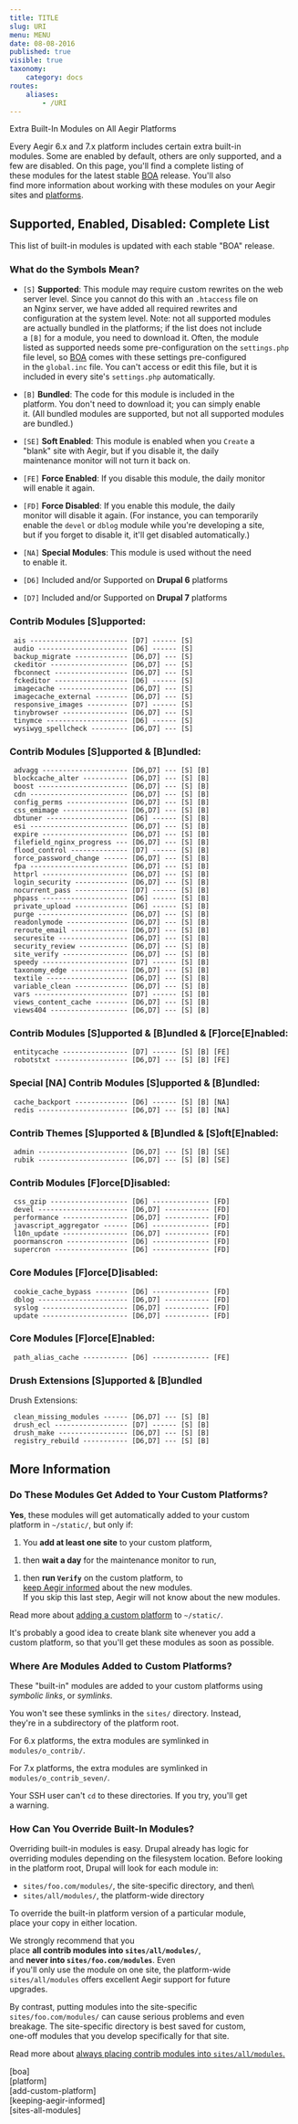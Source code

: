 ```yaml
---
title: TITLE
slug: URI
menu: MENU
date: 08-08-2016
published: true
visible: true
taxonomy:
    category: docs
routes:
    aliases:
        - /URI
---
```

Extra Built-In Modules on All Aegir Platforms

Every Aegir 6.x and 7.x platform includes certain extra built-in\
modules. Some are enabled by default, others are only supported, and a\
few are disabled. On this page, you'll find a complete listing of\
these modules for the latest stable [BOA](boa) release. You'll also\
find more information about working with these modules on your Aegir\
sites and [platforms](platform).

Supported, Enabled, Disabled: Complete List
-------------------------------------------

This list of built-in modules is updated with each stable "BOA" release.

### What do the Symbols Mean?

-   `[S]` **Supported**: This module may require custom rewrites on the
    web\
    server level. Since you cannot do this with an `.htaccess` file on\
    an Nginx server, we have added all required rewrites and\
    configuration at the system level. Note: not all supported modules\
    are actually bundled in the platforms; if the list does not include\
    a `[B]` for a module, you need to download it. Often, the module\
    listed as supported needs some pre-configuration on the
    `settings.php`\
    file level, so [BOA](boa) comes with these settings pre-configured\
    in the `global.inc` file. You can't access or edit this file, but it
    is\
    included in every site's `settings.php` automatically.

<!-- -->

-   `[B]` **Bundled**: The code for this module is included in the\
    platform. You don't need to download it; you can simply enable\
    it. (All bundled modules are supported, but not all supported
    modules\
    are bundled.)

<!-- -->

-   `[SE]` **Soft Enabled**: This module is enabled when you `Create` a\
    "blank" site with Aegir, but if you disable it, the daily\
    maintenance monitor will not turn it back on.

<!-- -->

-   `[FE]` **Force Enabled**: If you disable this module, the daily
    monitor\
    will enable it again.

<!-- -->

-   `[FD]` **Force Disabled**: If you enable this module, the daily\
    monitor will disable it again. (For instance, you can temporarily\
    enable the `devel` or `dblog` module while you're developing a
    site,\
    but if you forget to disable it, it'll get disabled automatically.)

<!-- -->

-   `[NA]` **Special Modules**: This module is used without the need\
    to enable it.

<!-- -->

-   `[D6]` Included and/or Supported on **Drupal 6** platforms

<!-- -->

-   `[D7]` Included and/or Supported on **Drupal 7** platforms

### Contrib Modules \[S\]upported:

     ais ------------------------ [D7] ------ [S]
     audio ---------------------- [D6] ------ [S]
     backup_migrate ------------- [D6,D7] --- [S]
     ckeditor ------------------- [D6,D7] --- [S]
     fbconnect ------------------ [D6,D7] --- [S]
     fckeditor ------------------ [D6] ------ [S]
     imagecache ----------------- [D6,D7] --- [S]
     imagecache_external -------- [D6,D7] --- [S]
     responsive_images ---------- [D7] ------ [S]
     tinybrowser ---------------- [D6,D7] --- [S]
     tinymce -------------------- [D6] ------ [S]
     wysiwyg_spellcheck --------- [D6,D7] --- [S]

### Contrib Modules \[S\]upported & \[B\]undled:

     advagg --------------------- [D6,D7] --- [S] [B]
     blockcache_alter ----------- [D6,D7] --- [S] [B]
     boost ---------------------- [D6,D7] --- [S] [B]
     cdn ------------------------ [D6,D7] --- [S] [B]
     config_perms --------------- [D6,D7] --- [S] [B]
     css_emimage ---------------- [D6,D7] --- [S] [B]
     dbtuner -------------------- [D6] ------ [S] [B]
     esi ------------------------ [D6,D7] --- [S] [B]
     expire --------------------- [D6,D7] --- [S] [B]
     filefield_nginx_progress --- [D6,D7] --- [S] [B]
     flood_control -------------- [D7] ------ [S] [B]
     force_password_change ------ [D6,D7] --- [S] [B]
     fpa ------------------------ [D6,D7] --- [S] [B]
     httprl --------------------- [D6,D7] --- [S] [B]
     login_security ------------- [D6,D7] --- [S] [B]
     nocurrent_pass ------------- [D7] ------ [S] [B]
     phpass --------------------- [D6] ------ [S] [B]
     private_upload ------------- [D6] ------ [S] [B]
     purge ---------------------- [D6,D7] --- [S] [B]
     readonlymode --------------- [D6,D7] --- [S] [B]
     reroute_email -------------- [D6,D7] --- [S] [B]
     securesite ----------------- [D6,D7] --- [S] [B]
     security_review ------------ [D6,D7] --- [S] [B]
     site_verify ---------------- [D6,D7] --- [S] [B]
     speedy --------------------- [D7] ------ [S] [B]
     taxonomy_edge -------------- [D6,D7] --- [S] [B]
     textile -------------------- [D6,D7] --- [S] [B]
     variable_clean ------------- [D6,D7] --- [S] [B]
     vars ----------------------- [D7] ------ [S] [B]
     views_content_cache -------- [D6,D7] --- [S] [B]
     views404 ------------------- [D6,D7] --- [S] [B]

### Contrib Modules \[S\]upported & \[B\]undled & \[F\]orce\[E\]nabled:

     entitycache ---------------- [D7] ------ [S] [B] [FE]
     robotstxt ------------------ [D6,D7] --- [S] [B] [FE]

### Special \[NA\] Contrib Modules \[S\]upported & \[B\]undled:

     cache_backport ------------- [D6] ------ [S] [B] [NA]
     redis ---------------------- [D6,D7] --- [S] [B] [NA]

### Contrib Themes \[S\]upported & \[B\]undled & \[S\]oft\[E\]nabled:

     admin ---------------------- [D6,D7] --- [S] [B] [SE]
     rubik ---------------------- [D6,D7] --- [S] [B] [SE]

### Contrib Modules \[F\]orce\[D\]isabled:

     css_gzip ------------------- [D6] -------------- [FD]
     devel ---------------------- [D6,D7] ----------- [FD]
     performance ---------------- [D6,D7] ----------- [FD]
     javascript_aggregator ------ [D6] -------------- [FD]
     l10n_update ---------------- [D6,D7] ----------- [FD]
     poormanscron --------------- [D6] -------------- [FD]
     supercron ------------------ [D6] -------------- [FD]

### Core Modules \[F\]orce\[D\]isabled:

     cookie_cache_bypass -------- [D6] -------------- [FD]
     dblog ---------------------- [D6,D7] ----------- [FD]
     syslog --------------------- [D6,D7] ----------- [FD]
     update --------------------- [D6,D7] ----------- [FD]

### Core Modules \[F\]orce\[E\]nabled:

     path_alias_cache ----------- [D6] -------------- [FE]

### Drush Extensions \[S\]upported & \[B\]undled

Drush Extensions:

     clean_missing_modules ------ [D6,D7] --- [S] [B]
     drush_ecl ------------------ [D7] ------ [S] [B]
     drush_make ----------------- [D6,D7] --- [S] [B]
     registry_rebuild ----------- [D6,D7] --- [S] [B]

More Information
----------------

### Do These Modules Get Added to Your Custom Platforms?

**Yes**, these modules will get automatically added to your custom\
platform in `~/static/`, but only if:

1.  You **add at least one site** to your custom platform,

<!-- -->

1.  then **wait a day** for the maintenance monitor to run,

<!-- -->

1.  then **run `Verify`** on the custom platform, to\
    [keep Aegir informed](keeping-aegir-informed) about the new
    modules.\
    If you skip this last step, Aegir will not know about the
    new modules.

Read more about [adding a custom platform](add-custom-platform) to
`~/static/`.

It's probably a good idea to create blank site whenever you add a\
custom platform, so that you'll get these modules as soon as possible.

### Where Are Modules Added to Custom Platforms?

These "built-in" modules are added to your custom platforms using\
*symbolic links*, or *symlinks*.

You won't see these symlinks in the `sites/` directory. Instead,\
they're in a subdirectory of the platform root.

For 6.x platforms, the extra modules are symlinked in\
`modules/o_contrib/`.

For 7.x platforms, the extra modules are symlinked in\
`modules/o_contrib_seven/`.

Your SSH user can't `cd` to these directories. If you try, you'll get\
a warning.

### How Can You Override Built-In Modules?

Overriding built-in modules is easy. Drupal already has logic for\
overriding modules depending on the filesystem location. Before looking\
in the platform root, Drupal will look for each module in:

- `sites/foo.com/modules/`, the site-specific directory, and then\
- `sites/all/modules/`, the platform-wide directory

To override the built-in platform version of a particular module,\
place your copy in either location.

We strongly recommend that you\
place **all contrib modules into `sites/all/modules/`**,\
and **never into `sites/foo.com/modules`**. Even\
if you'll only use the module on one site, the platform-wide\
`sites/all/modules` offers excellent Aegir support for future\
upgrades.

By contrast, putting modules into the site-specific\
`sites/foo.com/modules/` can cause serious problems and even\
breakage. The site-specific directory is best saved for custom,\
one-off modules that you develop specifically for that site.

Read more about [always placing contrib modules into
`sites/all/modules`.](sites-all-modules)

\[boa\]\
\[platform\]\
\[add-custom-platform\]\
\[keeping-aegir-informed\]\
\[sites-all-modules\]
